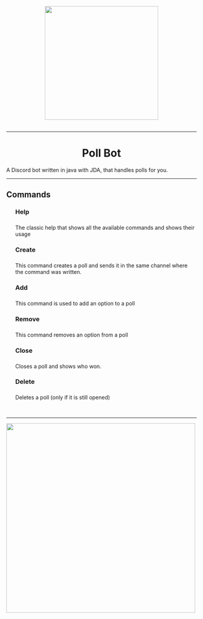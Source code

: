 <center><p align="center"><img src="https://user-images.githubusercontent.com/62235503/142996349-caf77a52-a22f-4c75-84de-4c6da765b8c0.png" width="300"></img><br>
<br><hr><h1>Poll Bot</h1></p></center>

<p>A Discord bot written in java with JDA, that handles polls for you.</p>
<hr>
<h2>Commands</h2>
<ul>
  <div>
    <div>
      <h3>
        Help
      <h3>
    </div>
    <div>
      <p>
        The classic help that shows all the available commands and shows their usage
      </p>
    </div>
  </div>
  
  <div>
    <div>
      <h3>
        Create
      <h3>
    </div>
    <div>
      <p>
        This command creates a poll and sends it in the same channel where the command was written.
      </p>
    </div>
  </div>
      
      
  <div>
    <div>
      <h3>
        Add
      <h3>
    </div>
    <div>
      <p>
        This command is used to add an option to a poll
      </p>
    </div>
  </div>
      
      
   <div>
    <div>
      <h3>
        Remove
      <h3>
    </div>
    <div>
      <p>
        This command removes an option from a poll
      </p>
    </div>
  </div>
      
      
   <div>
    <div>
      <h3>
        Close
      <h3>
    </div>
    <div>
      <p>
        Closes a poll and shows who won.
      </p>
    </div>
  </div>
      
   <div>
    <div>
      <h3>
        Delete
      <h3>
    </div>
    <div>
      <p>
        Deletes a poll (only if it is still opened)
      </p>
    </div>
  </div>
</ul>
<br><hr>
<img src="https://user-images.githubusercontent.com/62235503/141264704-0aaa7f4f-ab4b-4422-be1d-fd424b62ddc8.png" width="500"></img>
